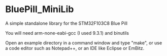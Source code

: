 # BluePill_MiniLib
A simple standalone library for the STM32F103C8 Blue Pill

You will need arm-none-eabi-gcc (I used 9.3.1) and binutils

Open an example directory in a command window and type "make", or use a code editor such as Notepad++, or an IDE like Eclipse or EmBitz.

